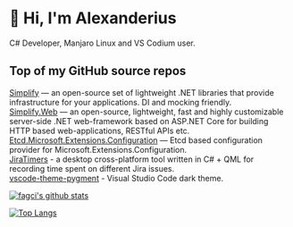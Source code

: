 <h1>👋 Hi, I'm Alexanderius</h1>

C# Developer, Manjaro Linux and VS Codium user.  

## Top of my GitHub source repos

[Simplify](https://github.com/SimplifyNet/Simplify) — an open-source set of lightweight .NET libraries that provide infrastructure for your applications. DI and mocking friendly.  
[Simplify.Web](https://github.com/SimplifyNet/Simplify.Web) — an open-source, lightweight, fast and highly customizable server-side .NET web-framework based on ASP.NET Core for building HTTP based web-applications, RESTful APIs etc.  
[Etcd.Microsoft.Extensions.Configuration](https://github.com/SimplifyNet/Etcd.Microsoft.Extensions.Configuration) — Etcd based configuration provider for Microsoft.Extensions.Configuration.  
[JiraTimers](https://github.com/i4004/JiraTimers) - a desktop cross-platform tool written in C# + QML for recording time spent on different Jira issues.  
[vscode-theme-pygment](https://github.com/i4004/vscode-theme-pygment) - Visual Studio Code dark theme.

[![fagci's github stats](https://github-readme-stats.vercel.app/api?username=i4004&show_icons=true&hide_title=true&theme=algolia)](https://github.com/anuraghazra/github-readme-stats)

[![Top Langs](https://github-readme-stats.vercel.app/api/top-langs/?username=i4004&layout=compact&hide_title=true&theme=algolia)](https://github.com/anuraghazra/github-readme-stats)
